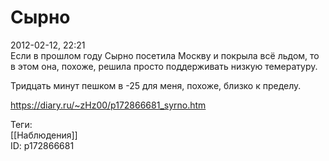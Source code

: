 Сырно
======

   
 2012-02-12, 22:21   
  Если в прошлом году Сырно посетила Москву и покрыла всё льдом, то в этом она, похоже, решила просто поддерживать низкую темературу.   
   
 Тридцать минут пешком в -25 для меня, похоже, близко к пределу.   
    
 <https://diary.ru/~zHz00/p172866681_syrno.htm>   
   
 Теги:   
 [[Наблюдения]]   
 ID: p172866681